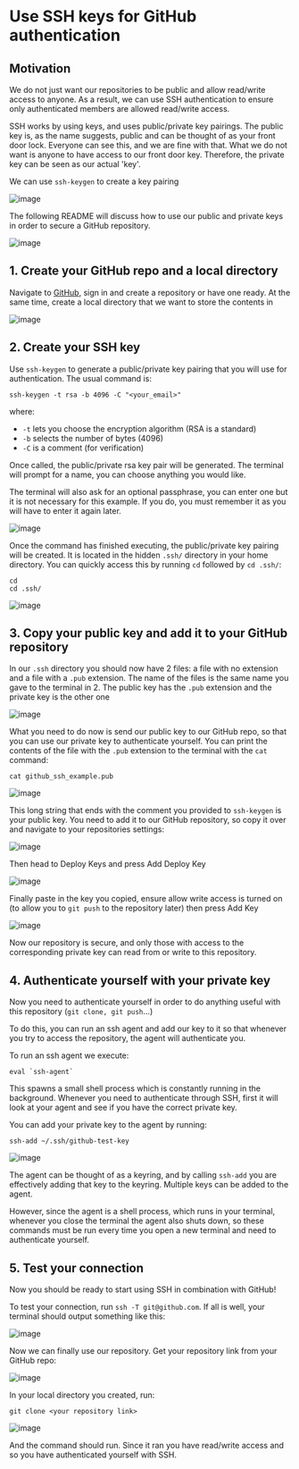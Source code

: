 # Use SSH keys for GitHub authentication

## Motivation

We do not just want our repositories to be public and allow read/write access to anyone. As a result, we can use SSH authentication to ensure only authenticated members are allowed read/write access.

SSH works by using keys, and uses public/private key pairings. The public key is, as the name suggests, public and can be thought of as your front door lock. Everyone can see this, and we are fine with that. What we do not want is anyone to have access to our front door key. Therefore, the private key can be seen as our actual 'key'.

We can use `ssh-keygen` to create a key pairing

![image](images/ssh_lock_and_key.png)

The following README will discuss how to use our public and private keys in order to secure a GitHub repository.

![image](images/ssh_keyring.png)


## 1. Create your GitHub repo and a local directory

Navigate to [GitHub](github.com), sign in and create a repository or have one ready. At the same time, create a local directory that we want to store the contents in

![image](images/mkdir_ssh_learning.png)

## 2. Create your SSH key

Use `ssh-keygen` to generate a public/private key pairing that you will use for authentication. The usual command is:
```commandline
ssh-keygen -t rsa -b 4096 -C "<your_email>"
```
where:
- `-t` lets you choose the encryption algorithm (RSA is a standard)
- `-b` selects the number of bytes (4096)
- `-C` is a comment (for verification)

Once called, the public/private rsa key pair will be generated. The terminal will prompt for a name, you can choose anything you would like.

The terminal will also ask for an optional passphrase, you can enter one but it is not necessary for this example. If you do, you must remember it as you will have to enter it again later.

![image](images/ssh_keygen.png)

Once the command has finished executing, the public/private key pairing will be created. It is located in the hidden `.ssh/` directory in your home directory. You can quickly access this by running `cd` followed by `cd .ssh/`:
```commandline
cd
cd .ssh/
```

![image](images/cd_to_ssh.png)

## 3. Copy your public key and add it to your GitHub repository

In our `.ssh` directory you should now have 2 files: a file with no extension and a file with a `.pub` extension. The name of the files is the same name you gave to the terminal in 2. The public key has the `.pub` extension and the private key is the other one

![image](images/ssh_folder.png)

What you need to do now is send our public key to our GitHub repo, so that you can use our private key to authenticate yourself. You can print the contents of the file with the `.pub` extension to the terminal with the `cat` command:
```commandline
cat github_ssh_example.pub
```

![image](images/cat_pub.png)

This long string that ends with the comment you provided to `ssh-keygen` is your public key. You need to add it to our GitHub repository, so copy it over and navigate to your repositories settings:

![image](images/github_repo_settings.png)

Then head to Deploy Keys and press Add Deploy Key

![image](images/github_deploy_key.png)

Finally paste in the key you copied, ensure allow write access is turned on (to allow you to `git push` to the repository later) then press Add Key

![image](images/github_deploy.png)

Now our repository is secure, and only those with access to the corresponding private key can read from or write to this repository. 

## 4. Authenticate yourself with your private key

Now you need to authenticate yourself in order to do anything useful with this repository (`git clone, git push`...)

To do this, you can run an ssh agent and add our key to it so that whenever you try to access the repository, the agent will authenticate you.

To run an ssh agent we execute:
```commandline
eval `ssh-agent`
```
This spawns a small shell process which is constantly running in the background. Whenever you need to authenticate through SSH, first it will look at your agent and see if you have the correct private key.

You can add your private key to the agent by running:
```commandline
ssh-add ~/.ssh/github-test-key
```

![image](images/agent.png)

The agent can be thought of as a keyring, and by calling `ssh-add` you are effectively adding that key to the keyring. Multiple keys can be added to the agent.

However, since the agent is a shell process, which runs in your terminal, whenever you close the terminal the agent also shuts down, so these commands must be run every time you open a new terminal and need to authenticate yourself. 

## 5. Test your connection

Now you should be ready to start using SSH in combination with GitHub!

To test your connection, run `ssh -T git@github.com`. If all is well, your terminal should output something like this:

![image](images/ssh_test.png)

Now we can finally use our repository. Get your repository link from your GitHub repo:

![image](images/ssh_link.png)

In your local directory you created, run:
```commandline
git clone <your repository link>
```

![image](images/clone.png)

And the command should run. Since it ran you have read/write access and so you have authenticated yourself with SSH.